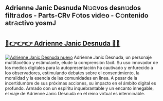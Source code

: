 ## Adrienne Janic Desnuda N𝚞𝚎vos desn𝚞dos filtr𝚊dos - Parts-CRv F𝚘tos vid𝚎o - C𝚘ntenido atr𝚊ctivo yosmJ

# <h2><a href="http://mb9vhn.tromn.icu/?c=Adrienne+Janic+Desnuda">🔗👉👉👉 Adrienne Janic Desnuda 🔗🔗</a></h2>

[![Adrienne Janic Desnuda nuevo](https://i.imgur.com/pEAQMta.gif)](http://mb9vhn.tromn.icu/?c=Adrienne+Janic+Desnuda)
Adrienne Janic Desnuda, un personaje multifacético y estimulante, elude la comprensión fácil. Su uso innovador de los medios digitales para la autopresentación ha cautivado y enfurecido a los observadores, estimulando debates sobre el consentimiento, la moralidad y la esencia de las comunidades en línea. A pesar de la incertidumbre de sus próximas acciones, su impacto en el ámbito digital es profundo. Armado con un espíritu inquebrantable y un encanto innegable, el viaje de Adrienne Janic Desnuda en el reino virtual es interminable.
